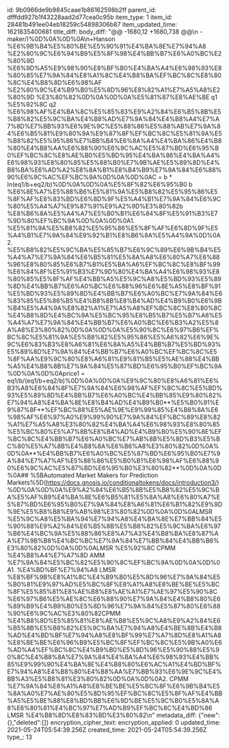id: 9b0966de9b9845caae1b86162598b2ff
parent_id: dfffdd927b1f43228aad2d77cea0c95b
item_type: 1
item_id: 28481b491ee04eb18259c54898306b87
item_updated_time: 1621835400681
title_diff: 
body_diff: "@@ -1680,12 +1680,738 @@\\n -maker/)%0D%0A%0D%0A\\n+Hanson %E6%9B%B4%E5%80%BE%E5%90%91%E4%BA%8E%E7%94%A8 %E2%80%9C%E6%94%B9%E5%8F%98%E4%BB%B7%E6%A0%BC%E2%80%9D %E6%9D%A5%E9%98%90%E8%BF%B0%E4%BA%A4%E6%98%93%E8%80%85%E7%9A%84%E8%A1%8C%E4%B8%BA%EF%BC%8C%E8%80%8C%E4%B8%8D%E6%98%AF %E2%80%9C%E4%B9%B0%E5%8D%96%E8%82%A1%E7%A5%A8%E2%80%9D %E3%80%82%0D%0A%0D%0A%E5%81%87%E8%AE%BE q1 %E5%92%8C q2 %E6%98%AF%E4%BA%8C%E5%85%83%E9%A2%84%E6%B5%8B%E5%B8%82%E5%9C%BA%E4%B8%AD%E7%9A%84%E4%B8%A4%E7%A7%8D%E7%BB%93%E6%9E%9C%E5%88%86%E5%88%AB%E7%9A%84%E6%B5%81%E9%80%9A%E9%87%8F%EF%BC%8C%E5%81%9A%E5%B8%82%E5%95%86%E7%BB%B4%E6%8A%A4%E4%BA%86%E4%B8%80%E4%B8%AA%E6%88%90%E6%9C%AC%E5%87%BD%E6%95%B0%EF%BC%8C%E8%AE%B0%E5%BD%95%E4%BA%86%E4%BA%A4%E6%98%93%E8%80%85%E5%88%B0%E7%9B%AE%E5%89%8D%E4%B8%BA%E6%AD%A2%E8%8A%B1%E8%B4%B9%E7%9A%84%E6%88%90%E6%9C%AC%EF%BC%9A%0D%0A%0D%0AC = b * ln(eq1/b+eq2/b)%0D%0A%0D%0A%E5%8F%82%E6%95%B0 b %E6%8E%A7%E5%88%B6%E5%81%9A%E5%B8%82%E5%95%86%E5%8F%AF%E8%83%BD%E6%8D%9F%E5%A4%B1%E7%9A%84%E6%9C%80%E5%A4%A7%E9%87%91%E9%A2%9D%E3%80%82b %E8%B6%8A%E5%A4%A7%E5%B0%B1%E6%84%8F%E5%91%B3%E7%9D%80%EF%BC%9A%0D%0A%0D%0A1. %E5%81%9A%E5%B8%82%E5%95%86%E5%8F%AF%E6%8D%9F%E5%A4%B1%E7%9A%84%E9%92%B1%E8%B6%8A%E5%A4%9A%0D%0A2. %E5%B8%82%E5%9C%BA%E5%85%B7%E6%9C%89%E6%9B%B4%E5%A4%A7%E7%9A%84%E6%B5%81%E5%8A%A8%E6%80%A7%E6%88%96%E8%80%85%E6%B7%B1%E5%BA%A6%EF%BC%8C%E8%BF%99%E6%84%8F%E5%91%B3%E7%9D%80%E4%BA%A4%E6%98%93%E8%80%85%E5%8F%AF%E4%BB%A5%E5%9C%A8%E5%BD%93%E5%89%8D%E4%BB%B7%E6%A0%BC%E6%88%96%E6%8E%A5%E8%BF%91%E5%BD%93%E5%89%8D%E4%BB%B7%E6%A0%BC%E7%9A%84%E6%83%85%E5%86%B5%E4%B8%8B%E8%B4%AD%E4%B9%B0%E6%9B%B4%E5%A4%9A%E8%82%A1%E7%A5%A8%EF%BC%8C%E8%80%8C%E4%B8%8D%E4%BC%9A%E5%BC%95%E8%B5%B7%E5%B7%A8%E5%A4%A7%E7%9A%84%E4%BB%B7%E6%A0%BC%E6%B3%A2%E5%8A%A8%E3%80%82%0D%0A%0D%0A%E5%90%8C%E6%97%B6%EF%BC%8C%E5%81%9A%E5%B8%82%E5%95%86%E5%A6%82%E6%9E%9C%E6%83%B3%E8%A6%81%E6%8A%A5%E4%BB%B7%E5%BD%93%E5%89%8D%E7%9A%84%E4%BB%B7%E6%A0%BC%EF%BC%8C%E5%8F%AA%E9%9C%80%E8%A6%81%E9%81%B5%E5%AE%88%E4%BB%A5%E4%B8%8B%E7%9A%84%E5%87%BD%E6%95%B0%EF%BC%9A%0D%0A%0D%0Aprice1 = eq1/b/(eq1/b+eq2/b)%0D%0A%0D%0A%E9%9C%80%E8%A6%81%E6%B3%A8%E6%84%8F%E7%9A%84%E6%98%AF%EF%BC%8C%E5%BD%93%E5%89%8D%E4%BB%B7%E6%A0%BC%E4%BB%85%E9%80%82%E7%94%A8%E4%BA%8E%E8%B4%AD%E4%B9%B0**%E5%B0%91%E9%87%8F**%EF%BC%88%E5%AE%9E%E9%99%85%E4%B8%8A%E6%98%AF%E6%97%A0%E9%99%90%E7%9A%84%EF%BC%89%E8%82%A1%E7%A5%A8%E3%80%82%E4%BA%A4%E6%98%93%E8%80%85%E5%BC%80%E5%A7%8B%E8%B4%AD%E4%B9%B0%E5%90%8E%EF%BC%8C%E4%BB%B7%E6%A0%BC%E7%AB%8B%E5%8D%B3%E5%BC%80%E5%A7%8B%E4%B8%8A%E6%B6%A8%E3%80%82%0D%0A%0D%0A**%E4%BB%B7%E6%A0%BC%E5%87%BD%E6%95%B0%E7%9A%84%E7%A7%AF%E5%88%86%E5%B0%B1%E6%98%AF%E6%88%90%E6%9C%AC%E5%87%BD%E6%95%B0%E3%80%82**%0D%0A%0D%0A## %5BAutomated Market Makers for Prediction Markets%5D(https://docs.gnosis.io/conditionaltokens/docs/introduction3/)%0D%0A%0D%0A%E9%A2%84%E6%B5%8B%E5%B8%82%E5%9C%BA%E5%AF%B9%E4%BA%8E%E6%B5%81%E5%8A%A8%E6%80%A7%E5%87%BD%E6%95%B0%E7%9A%84%E8%A6%81%E6%B1%82%E9%9D%9E%E5%B8%B8%E9%AB%98%E3%80%82%0D%0A%0D%0ALMSR %E5%9C%A8%E5%BA%94%E7%94%A8%E4%BA%8E%E7%BB%84%E5%90%88%E9%A2%84%E6%B5%8B%E5%B8%82%E5%9C%BA%E6%97%B6%E4%BC%9A%E5%88%86%E8%A7%A3%E4%B8%BA%E8%87%AA%E7%9B%B8%E4%BC%BC%E7%9A%84%E7%BB%84%E4%BB%B6%E3%80%82%0D%0A%0D%0ALMSR %E5%92%8C CPMM %E4%B8%A4%E7%A7%8D AMM %E7%9A%84%E5%BC%82%E5%90%8C%EF%BC%9A%0D%0A%0D%0A1. %E4%BD%BF%E7%94%A8 LMSR %E8%BF%9B%E8%A1%8C%E4%B9%B0%E5%8D%96%E7%9A%84%E5%B0%81%E9%97%AD%E5%BC%8F%E8%A1%A8%E8%BE%BE%E5%BC%8F%E5%85%81%E8%AE%B8%E8%AE%A1%E7%AE%97%E5%90%8C%E6%97%B6%E5%AE%8C%E6%88%90%E7%9A%84%E4%B8%80%E6%89%B9%E4%B9%B0%E5%8D%96%E7%9A%84%E5%87%80%E6%88%90%E6%9C%AC%E3%80%82CPMM %E4%B8%8D%E5%85%81%E8%AE%B8%E5%9C%A8%E9%A2%84%E6%B5%8B%E5%B8%82%E5%9C%BA%E7%94%A8%E4%BE%8B%E4%B8%AD%E4%BD%BF%E7%94%A8%E8%BF%99%E7%A7%8D%E8%A1%A8%E8%BE%BE%E6%96%B9%E5%BC%8F%EF%BC%8C%E5%9B%A0%E6%AD%A4%EF%BC%8C%E4%B9%B0%E5%8D%96%E5%90%88%E5%90%8C%E4%B8%8A%E7%9A%84%E4%BA%A4%E6%98%93%E4%BB%85%E9%99%90%E4%BA%8E%E4%B8%80%E6%AC%A1%E4%BD%BF%E7%94%A8%E4%B8%80%E4%B8%AA%E7%BB%93%E6%9E%9C%E4%BB%A3%E5%B8%81%E3%80%82%0D%0A%0D%0A2. CPMM %E7%9A%84%E8%A1%A8%E8%BE%BE%E5%BC%8F%E6%9B%B4%E5%8A%A0%E7%AE%80%E5%8D%95%EF%BC%8C%E5%8F%AF%E4%BB%A5%E5%BE%88%E8%BD%BB%E6%9D%BE%E5%9C%B0%E5%8A%A8%E6%80%81%E4%BC%97%E7%AD%B9%EF%BC%8C%E4%BD%86 LMSR %E4%B8%8D%E8%83%BD%E3%80%82\\n"
metadata_diff: {"new":{},"deleted":[]}
encryption_cipher_text: 
encryption_applied: 0
updated_time: 2021-05-24T05:54:39.256Z
created_time: 2021-05-24T05:54:39.256Z
type_: 13